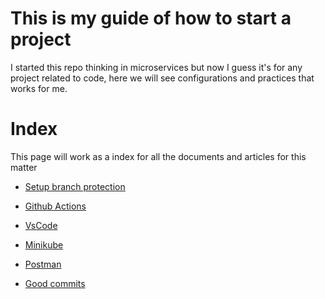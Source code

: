 # This is my guide of how to start a project

I started this repo thinking in microservices but now I guess it's for any project related to code, here we will see configurations and practices that works for me.

# Index

This page will work as a index for all the documents and articles for this matter

- [Setup branch protection](setup-branch-protection.md)

- [Github Actions](github-actions.md)

- [VsCode](vscode.md)

- [Minikube](minikube.md)

- [Postman](postman.md)

- [Good commits](good-commits.md)
